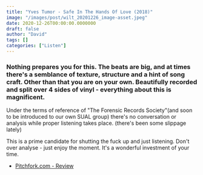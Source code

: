 ```yaml
---
title: "Yves Tumor - Safe In The Hands Of Love (2018)"
image: "/images/post/wilt_20201226_image-asset.jpeg"
date: 2020-12-26T00:00:00.0000000
draft: false
author: "David"
tags: []
categories: ["Listen"]
---
```

### Nothing prepares you for this. The beats are big, and at times there's a semblance of texture, structure and a hint of song craft. Other than that you are on your own. Beautifully recorded and split over 4 sides of vinyl - everything about this is magnificent.

 Under the terms of reference of "The Forensic Records Society"(and soon to be introduced to our own SUAL group) there's no conversation or analysis while proper listening takes place. (there's been some slippage lately)

 This is a prime candidate for shutting the fuck up and just listening. Don't over analyse - just enjoy the moment. It's a wonderful investment of your time.

-  [Pitchfork.com - Review](https://pitchfork.com/reviews/albums/yves-tumor-safe-in-the-hands-of-love/)